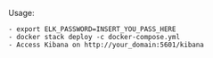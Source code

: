 Usage:
    
    - export ELK_PASSWORD=INSERT_YOU_PASS_HERE
    - docker stack deploy -c docker-compose.yml
    - Access Kibana on http://your_domain:5601/kibana
     
